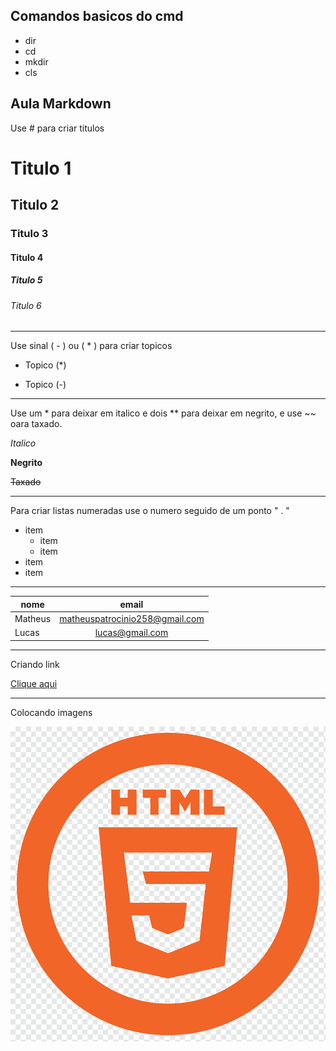 ## Comandos basicos do cmd

- dir
- cd
- mkdir
- cls

## Aula Markdown

Use # para criar titulos

# Titulo 1
## Titulo 2
### Titulo 3
#### Titulo 4
##### Titulo 5
###### Titulo 6

---

Use sinal ( - ) ou ( * ) para criar topicos

* Topico (*)
- Topico (-)

---

Use um * para deixar em italico e dois ** para deixar em negrito, e use ~~ oara taxado.

*Italico*

**Negrito**

~~Taxado~~

---

Para criar listas numeradas use o numero seguido de um ponto " . "

- item
    - item
    - item
- item
- item

---

| nome | email |
| -- | :--:|
| Matheus | matheuspatrocinio258@gmail.com |
| Lucas | lucas@gmail.com |

---

Criando link

[Clique aqui](https://www.youtube.com/@proletariovencedor/videos)

---

Colocando imagens

![html](imagemhtml.png)